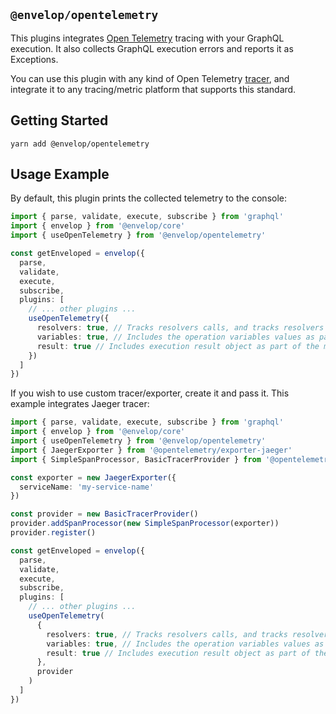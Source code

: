 ## `@envelop/opentelemetry`

This plugins integrates [Open Telemetry](https://opentelemetry.io/) tracing with your GraphQL execution. It also collects GraphQL execution errors and reports it as Exceptions.

You can use this plugin with any kind of Open Telemetry [tracer](https://github.com/open-telemetry/opentelemetry-specification/blob/main/specification/trace/api.md#tracer), and integrate it to any tracing/metric platform that supports this standard.

## Getting Started

```
yarn add @envelop/opentelemetry
```

## Usage Example

By default, this plugin prints the collected telemetry to the console:

```ts
import { parse, validate, execute, subscribe } from 'graphql'
import { envelop } from '@envelop/core'
import { useOpenTelemetry } from '@envelop/opentelemetry'

const getEnveloped = envelop({
  parse,
  validate,
  execute,
  subscribe,
  plugins: [
    // ... other plugins ...
    useOpenTelemetry({
      resolvers: true, // Tracks resolvers calls, and tracks resolvers thrown errors
      variables: true, // Includes the operation variables values as part of the metadata collected
      result: true // Includes execution result object as part of the metadata collected
    })
  ]
})
```

If you wish to use custom tracer/exporter, create it and pass it. This example integrates Jaeger tracer:

```ts
import { parse, validate, execute, subscribe } from 'graphql'
import { envelop } from '@envelop/core'
import { useOpenTelemetry } from '@envelop/opentelemetry'
import { JaegerExporter } from '@opentelemetry/exporter-jaeger'
import { SimpleSpanProcessor, BasicTracerProvider } from '@opentelemetry/tracing'

const exporter = new JaegerExporter({
  serviceName: 'my-service-name'
})

const provider = new BasicTracerProvider()
provider.addSpanProcessor(new SimpleSpanProcessor(exporter))
provider.register()

const getEnveloped = envelop({
  parse,
  validate,
  execute,
  subscribe,
  plugins: [
    // ... other plugins ...
    useOpenTelemetry(
      {
        resolvers: true, // Tracks resolvers calls, and tracks resolvers thrown errors
        variables: true, // Includes the operation variables values as part of the metadata collected
        result: true // Includes execution result object as part of the metadata collected
      },
      provider
    )
  ]
})
```
